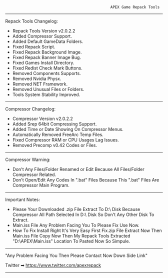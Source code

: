                                                    APEX Game Repack Tools

************************************************************************************************************************************************
Repack Tools Changelog:

- Repack Tools Version v2.0.2.2
- Added Compressor Support.
- Added Default GameData Folders.
- Fixed Repack Script.
- Fixed Repack Background Image.
- Fixed Repack Banner Image Bug.
- Fixed Games Install Directory.
- Fixed Redist Check Mark Buttons.
- Removed Components Supports.
- Removed Nvidia Physx.
- Removed NET Framework.
- Removed Unusual Files or Folders.
- Tools System Stability Improved.
*************************************************************************************************************************************************
Compressor Changelog:

- Compressor Version v2.0.2.2
- Added Srep 64bit Compressing Support.
- Added Time or Date Showing On Compressor Menus.
- Automatically Removed FreeArc Temp Files.
- Fixed Compressor RAM or CPU Usages Lag Issues.
- Removed Precomp v0.42 Codes or Files.
**************************************************************************************************************************************************
Compressor Warning:

- Don't Any Files/Folder Renamed or Edit Because All Files/Folder Compressor Related.
- Don't Open/Edit Any Codes In ".bat" Files Because This ".bat" Files Are Compressor Main Program.
**************************************************************************************************************************************************
Important Notes:
- Please Your Downloaded .zip File Extract To D:\ Disk Because Compressor All Path Selected In D:\ Disk So Don't Any Other Disk To Extract.
- Main.iss File Any Problem Facing You To Please Fix Use Now.
- How To Fix Install Right It's Very Easy First Fix.zip File Extract Now Then Main.iss File Copy Now Then My Repack Tools Extracted "D:\APEX\Main.iss" Location To Pasted Now So Simpule.
**************************************************************************************************************************************************
"Any Problem Facing You Then Please Contact Now Down Side Link"

Twitter ➡ https://www.twitter.com/apexrepack
**************************************************************************************************************************************************

